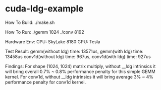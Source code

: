# cuda-ldg-example
How To Build:
./make.sh

How To Run:
./gemm 1024
./conv 8192

Hardware Env:
CPU: SkyLake 8180
GPU: Tesla  

Test Result:
gemm(without ldg) time: 13571us, gemm(with ldg) time: 13458us
conv1d(without ldg) time: 967us, conv1d(with ldg) time: 927us


Findings:
For shape (1024, 1024) matrix multiply, without __ldg intrinsics it will bring overall 0.7% ~ 0.8% performance penalty for this simple GEMM kernel.
For conv1d, without __ldg intrinsics it will bring average 3% ~ 4% performance penalty for conv1d kernel.
